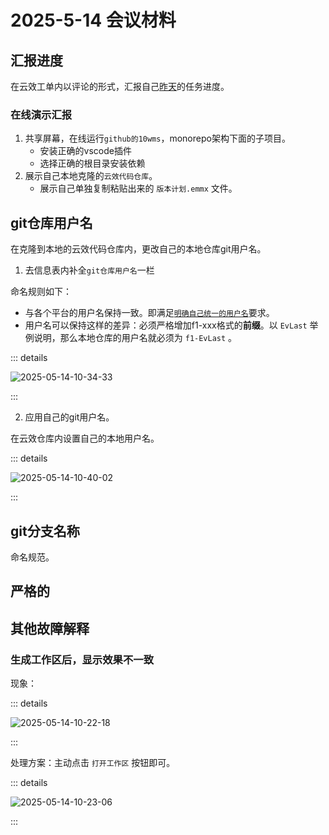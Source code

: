 # 2025-5-14 会议材料

## 汇报进度

在云效工单内以评论的形式，汇报自己[昨天](../2025-5-13/index.md)的任务进度。

### 在线演示汇报

1. 共享屏幕，在线运行`github的10wms`，monorepo架构下面的子项目。
   - 安装正确的vscode插件
   - 选择正确的根目录安装依赖
2. 展示自己本地克隆的`云效代码仓库`。
   - 展示自己单独复制粘贴出来的 `版本计划.emmx` 文件。

## git仓库用户名

在克隆到本地的云效代码仓库内，更改自己的本地仓库git用户名。

1. 去信息表内补全`git仓库用户名`一栏

命名规则如下：

- 与各个平台的用户名保持一致。即满足[`明确自己统一的用户名`](../2025-5-11/index.md#明确自己统一的用户名)要求。
- 用户名可以保持这样的差异：必须严格增加f1-xxx格式的**前缀**。以 `EvLast` 举例说明，那么本地仓库的用户名就必须为 `f1-EvLast` 。

::: details

![2025-05-14-10-34-33](https://s2.loli.net/2025/05/14/pxZbiD6V7lEcLNG.png)

:::

2. 应用自己的git用户名。

在云效仓库内设置自己的本地用户名。

::: details

![2025-05-14-10-40-02](https://s2.loli.net/2025/05/14/QCW2vA4lpfmESwg.png)

:::

## git分支名称

命名规范。

## 严格的

## 其他故障解释

### 生成工作区后，显示效果不一致

现象：

::: details

![2025-05-14-10-22-18](https://s2.loli.net/2025/05/14/Nrig5jS6qzkQC4F.png)

:::

处理方案：主动点击 `打开工作区` 按钮即可。

::: details

![2025-05-14-10-23-06](https://s2.loli.net/2025/05/14/CEfaZjnry3eDW9s.png)

:::
